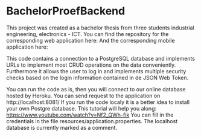 # BachelorProefBackend

This project was created as a bachelor thesis from three students industrial engineering, electronics - ICT.
You can find the repository for the corresponding web application here:
And the corresponding mobile application here: 

This code contains a connection to a PostgreSQL database and implements URLs to implement most CRUD operations on the data conveniently.
Furthermore it allows the user to log in and implements multiple security checks based on the login information contained in de JSON Web Token.

You can run the code as is, then you will connect to our online database hosted by Heroku. You can send request to the application on http://localhost:8081/
If you run the code localy it is a better idea to install your own Postgre database. This tutorial will help you along: https://www.youtube.com/watch?v=Nf2_QWh-fik
You can fill in the credentials in the file resources/application.properties. The localhost database is currently marked as a comment.

